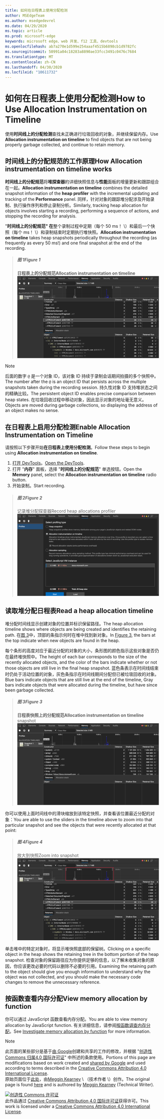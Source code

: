 ```yaml
---
title: 如何在日程表上使用分配检测
author: MSEdgeTeam
ms.author: msedgedevrel
ms.date: 04/29/2020
ms.topic: article
ms.prod: microsoft-edge
keywords: microsoft edge、web 开发、f12 工具、devtools
ms.openlocfilehash: ab7a270e1d599e254aaaf4515b6898cb1d9782fc
ms.sourcegitcommit: 50991a04c18283a8890ae33fcc3491c0476c7684
ms.translationtype: MT
ms.contentlocale: zh-CN
ms.lasthandoff: 04/30/2020
ms.locfileid: "10611732"
---
```

<!-- Copyright Meggin Kearney 

   Licensed under the Apache License, Version 2.0 (the "License");
   you may not use this file except in compliance with the License.
   You may obtain a copy of the License at

       https://www.apache.org/licenses/LICENSE-2.0

   Unless required by applicable law or agreed to in writing, software
   distributed under the License is distributed on an "AS IS" BASIS,
   WITHOUT WARRANTIES OR CONDITIONS OF ANY KIND, either express or implied.
   See the License for the specific language governing permissions and
   limitations under the License. -->





# <span data-ttu-id="466ac-103">如何在日程表上使用分配检测</span><span class="sxs-lookup"><span data-stu-id="466ac-103">How to Use Allocation Instrumentation on Timeline</span></span>  



<span data-ttu-id="466ac-104">使用**时间线上的分配检测**查找未正确进行垃圾回收的对象，并继续保留内存。</span><span class="sxs-lookup"><span data-stu-id="466ac-104">Use **Allocation instrumentation on timeline** to find objects that are not being properly garbage collected, and continue to retain memory.</span></span>  

## <span data-ttu-id="466ac-105">时间线上的分配规范的工作原理</span><span class="sxs-lookup"><span data-stu-id="466ac-105">How Allocation instrumentation on timeline works</span></span>  

<span data-ttu-id="466ac-106">**时间线上的分配规范**将**堆探查器**的详细快照信息与**性能**面板的增量更新和跟踪组合在一起。</span><span class="sxs-lookup"><span data-stu-id="466ac-106">**Allocation instrumentation on timeline** combines the detailed snapshot information of the **heap profiler** with the incremental updating and tracking of the **Performance** panel.</span></span>  <span data-ttu-id="466ac-107">同样，针对对象的跟踪堆分配涉及开始录制、执行操作序列和停止录制分析。</span><span class="sxs-lookup"><span data-stu-id="466ac-107">Similarly, tracking heap allocation for objects involves starting a recording, performing a sequence of actions, and stopping the recording for analysis.</span></span>  

<!--todo: add profile memory problems (heap profiler) section when available  -->  
<!--todo: add profile evaluate performance (Performance panel) section when available  -->  

<span data-ttu-id="466ac-108">"**时间线上的分配规范" 在**整个录制过程中定期（每个 50 ms！ \）和最后一个快照（每个 ms！ \）和录制结束时定期执行堆快照。</span><span class="sxs-lookup"><span data-stu-id="466ac-108">**Allocation instrumentation on timeline** takes heap snapshots periodically throughout the recording \(as frequently as every 50 ms!\) and one final snapshot at the end of the recording.</span></span>  

> ##### <span data-ttu-id="466ac-109">图 1</span><span class="sxs-lookup"><span data-stu-id="466ac-109">Figure 1</span></span>  
> **<span data-ttu-id="466ac-110">日程表上的分配规范</span><span class="sxs-lookup"><span data-stu-id="466ac-110">Allocation instrumentation on timeline</span></span>**  
> ![日程表上的分配规范][ImageObjectTracker]  

> [!NOTE]
> <span data-ttu-id="466ac-112">后面的数字 `@` 是一个对象 ID，该对象 ID 持续于录制会话期间拍摄的多个快照中。</span><span class="sxs-lookup"><span data-stu-id="466ac-112">The number after the `@` is an object ID that persists across the multiple snapshots taken during the recording session.</span></span>  <span data-ttu-id="466ac-113">持久性对象 ID 支持堆状态之间的精确比较。</span><span class="sxs-lookup"><span data-stu-id="466ac-113">The persistent object ID enables precise comparison between heap states.</span></span>  <span data-ttu-id="466ac-114">在垃圾回收过程中移动对象，因此显示对象的地址毫无意义。</span><span class="sxs-lookup"><span data-stu-id="466ac-114">Objects are moved during garbage collections, so displaying the address of an object makes no sense.</span></span>  

## <span data-ttu-id="466ac-115">在日程表上启用分配检测</span><span class="sxs-lookup"><span data-stu-id="466ac-115">Enable Allocation Instrumentation on Timeline</span></span>  

<span data-ttu-id="466ac-116">请按照以下步骤开始**在日程表上使用分配检测**。</span><span class="sxs-lookup"><span data-stu-id="466ac-116">Follow these steps to begin using **Allocation instrumentation on timeline**.</span></span>  

1.  <span data-ttu-id="466ac-117">[打开 DevTools][DevtoolsOpenIndex]。</span><span class="sxs-lookup"><span data-stu-id="466ac-117">[Open the DevTools][DevtoolsOpenIndex].</span></span>  
1.  <span data-ttu-id="466ac-118">打开 "**内存**" 面板，选择 "**时间线上的分配规范**" 单选按钮。</span><span class="sxs-lookup"><span data-stu-id="466ac-118">Open the **Memory** panel, select the **Allocation instrumentation on timeline** radio button.</span></span>  
1.  <span data-ttu-id="466ac-119">开始录制。</span><span class="sxs-lookup"><span data-stu-id="466ac-119">Start recording.</span></span>  

> ##### <span data-ttu-id="466ac-120">图 2</span><span class="sxs-lookup"><span data-stu-id="466ac-120">Figure 2</span></span>  
> <span data-ttu-id="466ac-121">记录堆分配探查器</span><span class="sxs-lookup"><span data-stu-id="466ac-121">Record heap allocations profiler</span></span>  
> ![记录堆分配探查器][ImageRecordHeap]  

## <span data-ttu-id="466ac-123">读取堆分配日程表</span><span class="sxs-lookup"><span data-stu-id="466ac-123">Read a heap allocation timeline</span></span>  

<span data-ttu-id="466ac-124">堆分配时间线显示创建对象的位置并标识保留路径。</span><span class="sxs-lookup"><span data-stu-id="466ac-124">The heap allocation timeline shows where objects are being created and identifies the retaining path.</span></span>  <span data-ttu-id="466ac-125">在[图 3](#figure-3)中，顶部的条指示何时在堆中找到新对象。</span><span class="sxs-lookup"><span data-stu-id="466ac-125">In [Figure 3](#figure-3), the bars at the top indicate when new objects are found in the heap.</span></span>  

<span data-ttu-id="466ac-126">每个条形的高度对应于最近分配的对象的大小，条形图的颜色指示这些对象是否仍在最终堆快照中。</span><span class="sxs-lookup"><span data-stu-id="466ac-126">The height of each bar corresponds to the size of the recently allocated objects, and the color of the bars indicate whether or not those objects are still live in the final heap snapshot.</span></span>  <span data-ttu-id="466ac-127">蓝色条表示在时间线结束时仍处于活动位置的对象，灰色条指示在时间线期间分配但已被垃圾回收的对象。</span><span class="sxs-lookup"><span data-stu-id="466ac-127">Blue bars indicate objects that are still live at the end of the timeline, Gray bars indicate objects that were allocated during the timeline, but have since been garbage collected.</span></span>  

> ##### <span data-ttu-id="466ac-128">图 3</span><span class="sxs-lookup"><span data-stu-id="466ac-128">Figure 3</span></span>  
> <span data-ttu-id="466ac-129">**日程表快照上的分配规范**</span><span class="sxs-lookup"><span data-stu-id="466ac-129">**Allocation instrumentation on timeline** snapshot</span></span>  
> ![日程表快照上的分配规范][ImageCollected]  

<!--In [Figure 4](#figure-4), an action was performed 3 times.  The sample program caches five objects, so the last five blue bars are expected.  But the left-most blue bar indicates a potential problem.  -->  
<!--todo: redo figure 4 with multiple click actions  -->  

<span data-ttu-id="466ac-131">你可以使用上面时间线中的滑块缩放到该特定快照，并查看该位置最近分配的对象：</span><span class="sxs-lookup"><span data-stu-id="466ac-131">You are able to use the sliders in the timeline above to zoom into that particular snapshot and see the objects that were recently allocated at that point:</span></span>  

> ##### <span data-ttu-id="466ac-132">图 4</span><span class="sxs-lookup"><span data-stu-id="466ac-132">Figure 4</span></span>  
> <span data-ttu-id="466ac-133">放大到快照</span><span class="sxs-lookup"><span data-stu-id="466ac-133">Zoom into snapshot</span></span>  
> ![放大到快照][ImageSliders]  

<span data-ttu-id="466ac-135">单击堆中的特定对象时，将显示堆快照底部的保留树。</span><span class="sxs-lookup"><span data-stu-id="466ac-135">Clicking on a specific object in the heap shows the retaining tree in the bottom portion of the heap snapshot.</span></span>  <span data-ttu-id="466ac-136">检查对象的保留路径应为你提供足够的信息，以了解未收集对象的原因，你应该更改必要的代码以删除不必要的引用。</span><span class="sxs-lookup"><span data-stu-id="466ac-136">Examining the retaining path to the object should give you enough information to understand why the object was not collected, and you should make the necessary code changes to remove the unnecessary reference.</span></span>  

## <span data-ttu-id="466ac-137">按函数查看内存分配</span><span class="sxs-lookup"><span data-stu-id="466ac-137">View memory allocation by function</span></span>   

<span data-ttu-id="466ac-138">你可以通过 JavaScript 函数查看内存分配。</span><span class="sxs-lookup"><span data-stu-id="466ac-138">You are able to view memory allocation by JavaScript function.</span></span>  <span data-ttu-id="466ac-139">有关详细信息，请参阅[按函数调查内存分配][DevtoolsMemoryProblemsIndexInvestigateMemoryAllocationFunction]。</span><span class="sxs-lookup"><span data-stu-id="466ac-139">See [Investigate memory allocation by function][DevtoolsMemoryProblemsIndexInvestigateMemoryAllocationFunction] for more information.</span></span>  

<!--## Feedback   -->  



<!-- image links -->  

[ImageObjectTracker]: /microsoft-edge/devtools-guide-chromium/media/memory-problems-memory-allocation-timeline-snapshot-highlighted.msft.png "图1：日程表上的分配规范"  
[ImageRecordHeap]: /microsoft-edge/devtools-guide-chromium/media/memory-problems-memory-allocation-instrumentation-on-timeline-selected.msft.png "图2：记录堆分配探查器"  
[ImageCollected]: /microsoft-edge/devtools-guide-chromium/media/memory-problems-memory-allocation-timelines-snapshot.msft.png "图3：日程表快照上的分配规范"  
[ImageSliders]: /microsoft-edge/devtools-guide-chromium/media/memory-problems-memory-allocation-timeline-snapshot-highlighted-annotated.msft.png "图4：放大到快照"  

<!-- links -->  

[DevToolsOpenIndex]: /microsoft-edge/devtools-guide-chromium/open "打开 Microsoft Edge （Chromium） DevTools"
[DevtoolsMemoryProblemsIndexInvestigateMemoryAllocationFunction]: /microsoft-edge/devtools-guide-chromium/memory-problems/index#investigate-memory-allocation-by-function "通过函数调查内存分配-修复内存问题"  

<!--[HeapProfiler]: ../profile/memory-problems/heap-snapshots ""  -->  
<!--[PerformancePanel]: ../profile/evaluate-performance/timeline-tool ""  -->  

[MicrosoftEdgeChannel]: https://www.microsoftedgeinsider.com/download "下载 Microsoft Edge 频道"  

> [!NOTE]
> <span data-ttu-id="466ac-147">此页面的某些部分是基于[由 Google][GoogleSitePolicies]创建和共享的工作的修改，并根据 "[创造性 Commons 归属4.0 国际许可证][CCA4IL]" 中所述的条款使用。</span><span class="sxs-lookup"><span data-stu-id="466ac-147">Portions of this page are modifications based on work created and [shared by Google][GoogleSitePolicies] and used according to terms described in the [Creative Commons Attribution 4.0 International License][CCA4IL].</span></span>  
> <span data-ttu-id="466ac-148">原始页面位于[此处](https://developers.google.com/web/tools/chrome-devtools/memory-problems/allocation-profiler)，由[Meggin Kearney][MegginKearney] \ （技术作者 \）创作。</span><span class="sxs-lookup"><span data-stu-id="466ac-148">The original page is found [here](https://developers.google.com/web/tools/chrome-devtools/memory-problems/allocation-profiler) and is authored by [Meggin Kearney][MegginKearney] \(Technical Writer\).</span></span>  

[![创造性 Commons 许可证][CCby4Image]][CCA4IL]  
<span data-ttu-id="466ac-150">此作品通过 [Creative Commons Attribution 4.0 国际许可证][CCA4IL]获得许可。</span><span class="sxs-lookup"><span data-stu-id="466ac-150">This work is licensed under a [Creative Commons Attribution 4.0 International License][CCA4IL].</span></span>  

[CCA4IL]: https://creativecommons.org/licenses/by/4.0  
[CCby4Image]: https://i.creativecommons.org/l/by/4.0/88x31.png  
[GoogleSitePolicies]: https://developers.google.com/terms/site-policies  
[KayceBasques]: https://developers.google.com/web/resources/contributors/kaycebasques  
[MegginKearney]: https://developers.google.com/web/resources/contributors/megginkearney  
